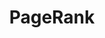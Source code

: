---
title: PageRank
references:
 - "[PageRank - Wikipedia](https://en.wikipedia.org/wiki/PageRank)"
---